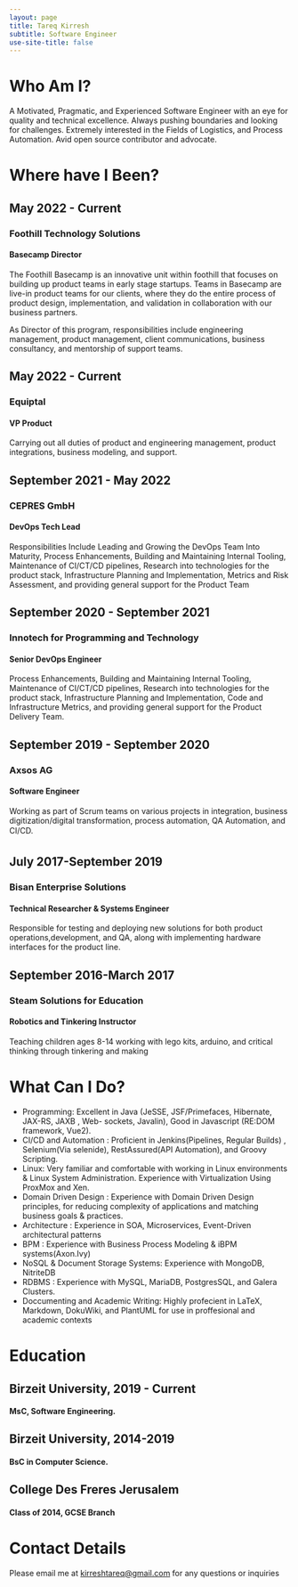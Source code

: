 ```yaml
---
layout: page
title: Tareq Kirresh
subtitle: Software Engineer
use-site-title: false
---
```

# Who Am I?
A Motivated, Pragmatic, and Experienced Software Engineer with an eye for quality and technical
excellence. Always pushing boundaries and looking for challenges. Extremely interested in the
Fields of Logistics, and Process Automation. Avid open source contributor and advocate.

# Where have I Been?

## May 2022 - Current
### Foothill Technology Solutions
#### Basecamp Director

The Foothill Basecamp is an innovative unit within foothill that focuses on building up product teams in early
stage startups. Teams in Basecamp are live-in product teams for our clients, where they do the entire process of 
product design, implementation, and validation in collaboration with our business partners.

As Director of this program, responsibilities include engineering management, product management, client communications, business consultancy, and mentorship of support teams.

## May 2022 - Current
### Equiptal
#### VP Product

Carrying out all duties of product and engineering management, product integrations, business modeling, 
and support.


## September 2021 - May 2022
### CEPRES GmbH
#### DevOps Tech Lead


Responsibilities Include Leading and Growing the DevOps Team Into Maturity, Process Enhancements, Building and Maintaining Internal Tooling, Maintenance of CI/CT/CD pipelines, Research into technologies for the product stack, Infrastructure Planning and Implementation, Metrics and Risk Assessment, and providing general support for the Product Team

## September 2020 - September 2021
### Innotech for Programming and Technology
#### Senior DevOps Engineer

Process Enhancements, Building and Maintaining Internal Tooling, Maintenance of CI/CT/CD
pipelines, Research into technologies for the product stack, Infrastructure Planning and Implementation,
Code and Infrastructure Metrics, and providing general support for the Product
Delivery Team.

## September 2019 - September 2020
### Axsos AG
#### Software Engineer

Working as part of Scrum teams on various projects in integration, business digitization/digital
transformation, process automation, QA Automation, and CI/CD.

## July 2017-September 2019
### Bisan Enterprise Solutions
#### Technical Researcher & Systems Engineer

Responsible for testing and deploying new solutions for both product operations,development,
and QA, along with implementing hardware interfaces for the product line.

## September 2016-March 2017
### Steam Solutions for Education
#### Robotics and Tinkering Instructor

Teaching children ages 8-14 working with lego kits, arduino, and critical thinking through tinkering and making

# What Can I Do?

* Programming: Excellent in Java (JeSSE, JSF/Primefaces, Hibernate, JAX-RS, JAXB , Web-
sockets, Javalin), Good in Javascript (RE:DOM framework, Vue2).
* CI/CD and Automation : Proficient in Jenkins(Pipelines, Regular Builds) , Selenium(Via
selenide), RestAssured(API Automation), and Groovy Scripting.
* Linux: Very familiar and comfortable with working in Linux environments & Linux System
Administration. Experience with Virtualization Using ProxMox and Xen.
* Domain Driven Design : Experience with Domain Driven Design principles, for reducing
complexity of applications and matching business goals & practices.
* Architecture : Experience in SOA, Microservices, Event-Driven architectural patterns
* BPM : Experience with Business Process Modeling & iBPM systems(Axon.Ivy)
* NoSQL & Document Storage Systems: Experience with MongoDB, NitriteDB
* RDBMS : Experience with MySQL, MariaDB, PostgresSQL, and Galera Clusters.
* Doccumenting and Academic Writing: Highly profecient in LaTeX, Markdown, DokuWiki,
and PlantUML for use in proffesional and academic contexts

# Education

## Birzeit University, 2019 - Current
#### MsC, Software Engineering.

## Birzeit University, 2014-2019
#### BsC in Computer Science.

## College Des Freres Jerusalem
#### Class of 2014, GCSE Branch

# Contact Details
Please email me at [kirreshtareq@gmail.com](mailto:kirreshtareq@gmail.com) for any questions or inquiries
